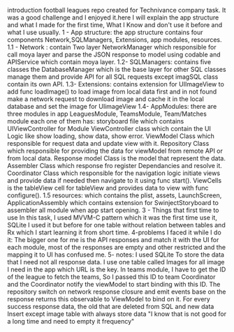 introduction
football leagues repo created for Technivance company task.
It was a good challenge and I enjoyed it.here I will explain the app structure and what I made for the first time, What I Know and don't use it before and what I use usually.
1 - App structure:
the app structure contains four components Network,SQLManagers, Extensions, app modules, resources.
1.1 - Network :
contain Two layer NetworkManager which responsible for call moya layer and parse the JSON response to model using codable  and APIService which contain moya layer.
1.2- SQLManagers:
contains five classes the DatabaseManager which is the base layer for other SQL classes manage them and provide API for all SQL requests except imagSQL class contain its own API.
1.3- Extensions:
contains extension for UIImageView to add func loadImage() to load image from local data first and in not found make a network request to download image and cache it in the local database and set the image for UIimageView
1.4- AppModules:
there are three modules in app LeaguesModule, TeamsModule, Team/Matches module each one of them has:
storyboard file which contains UIViewController for Module
ViewController class which contain the UI Logic like show loading, show data, show error.
ViewModel Class which responsible for request data and update view with it. 
Repository Class which responsible for providing the data for viewModel from remote API or from local data.
Response model Class is the model that represent the data.
Assembler Class which response fro register Dependancies and resolve it.
Coordinator Class which responsible for the navigation logic initiate views and provide data if needed then navigate to it using func start(). 
ViewCells is the tableView cell for tableView and provides data to view with func configure().
1.5 resources: 
which contains the plist, assets, LaunchScreen, ApplicationAssembly which contains extension for SwinjectStoryboard to assembler all module when app start opening.
3 - Things that  first time to use 
In this task, I used MVVM-C pattern which it was the first time use it, SQLite I used it but before for one table without relation between tables and Rx which I start learning it from short time. 
4-problems I faced it while I do it:
The bigger one for me is the API responses and match it with the UI for each module, most of the responses are empty and other restricted and the mapping it to UI has confused me.
5- notes:
I used SQLite To store the data that I need not all response data. 
I use one table called Images for all image I need in the app which URL is the key. 
In teams module, I have to get the ID of the league to fetch the teams, So I passed this ID to team Coordinator and the Coordinator notify the viewModel to start binding with this ID.
The repository switch on network response closure and emit events base on the response returns this observable to ViewModel to bind on it.
For every success response data, the old that are deleted from SQL and new data Insert except image table with always store data "I know that is not good for a long time and need to empty it frequency" 
